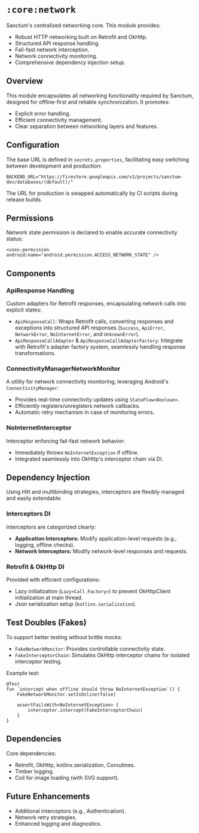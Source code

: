 # `:core:network`

Sanctum's centralized networking core. This module provides:

- Robust HTTP networking built on Retrofit and OkHttp.
- Structured API response handling.
- Fail-fast network interception.
- Network connectivity monitoring.
- Comprehensive dependency injection setup.

## Overview

This module encapsulates all networking functionality required by Sanctum, designed for
offline-first and reliable synchronization. It promotes:

- Explicit error handling.
- Efficient connectivity management.
- Clear separation between networking layers and features.

## Configuration

The base URL is defined in `secrets.properties`, facilitating easy switching between development
and production:

```
BACKEND_URL="https://firestore.googleapis.com/v1/projects/sanctum-dev/databases/(default)/"
```

The URL for production is swapped automatically by CI scripts during release builds.

## Permissions

Network state permission is declared to enable accurate connectivity status:

```
<uses-permission android:name="android.permission.ACCESS_NETWORK_STATE" />
```

## Components

### ApiResponse Handling

Custom adapters for Retrofit responses, encapsulating network calls into explicit states:

- `ApiResponseCall`: Wraps Retrofit calls, converting responses and exceptions into structured API
  responses (`Success`, `ApiError`, `NetworkError`, `NoInternetError`, and `UnknownError`).
- `ApiResponseCallAdapter` & `ApiResponseCallAdapterFactory`: Integrate with Retrofit's adapter
  factory system, seamlessly handling response transformations.

### ConnectivityManagerNetworkMonitor

A utility for network connectivity monitoring, leveraging Android's `ConnectivityManager`:

- Provides real-time connectivity updates using `StateFlow<Boolean>`.
- Efficiently registers/unregisters network callbacks.
- Automatic retry mechanism in case of monitoring errors.

### NoInternetInterceptor

Interceptor enforcing fail-fast network behavior:

- Immediately throws `NoInternetException` if offline.
- Integrated seamlessly into OkHttp's interceptor chain via DI.

## Dependency Injection

Using Hilt and multibinding strategies, interceptors are flexibly managed and easily extendable:

### Interceptors DI

Interceptors are categorized clearly:

- **Application Interceptors:** Modify application-level requests (e.g., logging, offline checks).
- **Network Interceptors:** Modify network-level responses and requests.

### Retrofit & OkHttp DI

Provided with efficient configurations:

- Lazy initialization (`Lazy<Call.Factory>`) to prevent OkHttpClient initialization at main thread.
- Json serialization setup (`kotlinx.serialization`).

## Test Doubles (Fakes)

To support better testing without brittle mocks:

- `FakeNetworkMonitor`: Provides controllable connectivity state.
- `FakeInterceptorChain`: Simulates OkHttp interceptor chains for isolated interceptor testing.

Example test:

```
@Test
fun `intercept when offline should throw NoInternetException`() {
    FakeNetworkMonitor.setIsOnline(false)

    assertFailsWith<NoInternetException> {
        interceptor.intercept(FakeInterceptorChain)
    }
}
```

## Dependencies

Core dependencies:

- Retrofit, OkHttp, kotlinx.serialization, Coroutines.
- Timber logging.
- Coil for image loading (with SVG support).

## Future Enhancements

- Additional interceptors (e.g., Authentication).
- Network retry strategies.
- Enhanced logging and diagnostics.